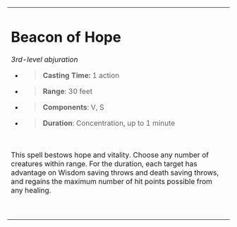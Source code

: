 
<table><tbody><tr class="odd"><td><h1 id="beacon-of-hope"><strong>Beacon of Hope</strong></h1><p><em>3rd-level abjuration</em></p><ul><li><blockquote><p><strong>Casting Time:</strong> 1 action</p></blockquote></li><li><blockquote><p><strong>Range</strong>: 30 feet</p></blockquote></li><li><blockquote><p><strong>Components</strong>: V, S</p></blockquote></li><li><blockquote><p><strong>Duration</strong>: Concentration, up to 1 minute</p></blockquote></li></ul><p> </p><p>This spell bestows hope and vitality. Choose any number of creatures within range. For the duration, each target has advantage on Wisdom saving throws and death saving throws, and regains the maximum number of hit points possible from any healing.</p><p> </p></td></tr></tbody></table>
